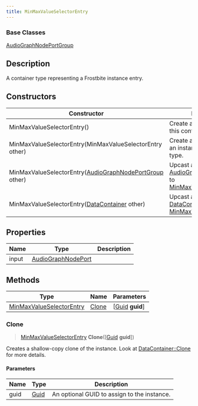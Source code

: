 ```yaml
---
title: MinMaxValueSelectorEntry
---
```

### Base Classes

[AudioGraphNodePortGroup](/vext/ref/fb/audiographnodeportgroup/)

## Description

A container type representing a Frostbite instance entry.

## Constructors

| Constructor                                                                         | Description                                                                                                                             |
| ----------------------------------------------------------------------------------- | --------------------------------------------------------------------------------------------------------------------------------------- |
| MinMaxValueSelectorEntry()                                                          | Create a new instance of this container type.                                                                                           |
| MinMaxValueSelectorEntry(MinMaxValueSelectorEntry other)                            | Create a reference copy of an instance of the same type.                                                                                |
| MinMaxValueSelectorEntry([AudioGraphNodePortGroup](/vext/ref/fb/audiographnodeportgroup/) other)  | Upcast an instance of type [AudioGraphNodePortGroup](/vext/ref/fb/audiographnodeportgroup/) to [MinMaxValueSelectorEntry](/vext/ref/fb/minmaxvalueselectorentry/).  |
| MinMaxValueSelectorEntry([DataContainer](/vext/ref/shared/class/datacontainer) other) | Upcast an instance of type [DataContainer](/vext/ref/shared/class/datacontainer) to [MinMaxValueSelectorEntry](/vext/ref/fb/minmaxvalueselectorentry/). |

## Properties

| Name  | Type                                     | Description |
| ----- | ---------------------------------------- | ----------- |
| input | [AudioGraphNodePort](/vext/ref/fb/audiographnodeport/) |             |

## Methods

| Type                                                 | Name            | Parameters                                     |
| ---------------------------------------------------- | --------------- | ---------------------------------------------- |
| [MinMaxValueSelectorEntry](/vext/ref/fb/minmaxvalueselectorentry/) | [Clone](#clone) | \[[Guid](/vext/ref/shared/class/guid) **guid**\] |

### Clone

> [MinMaxValueSelectorEntry](/vext/ref/fb/minmaxvalueselectorentry/) **Clone**(\[[Guid](/vext/ref/shared/class/guid) **guid**\])

Creates a shallow-copy clone of the instance. Look at [DataContainer::Clone](/vext/ref/shared/class/datacontainer#clone) for more details.

#### Parameters

| Name | Type         | Description                                 |
| ---- | ------------ | ------------------------------------------- |
| guid | [Guid](/vext/ref/shared/class/guid/) | An optional GUID to assign to the instance. |
